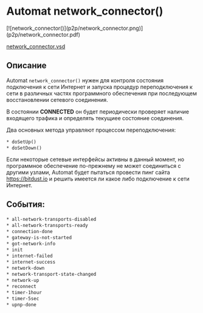 # Automat network_connector()


<div class=automatpng markdown="1">
[![network_connector()](p2p/network_connector.png)](p2p/network_connector.pdf)
</div>

[network_connector.vsd](p2p/network_connector.vsd)


## Описание

Automat `network_connector()` нужен для контроля состояния подключения к сети Интернет и запуска процедур переподключения к сети в различных частях программного обеспечения при последующем восстановлении сетевого соединения.

В состоянии __CONNECTED__ он будет периодически проверяет наличие входящего трафика и определять текущиее состояние соединения.

Два основных метода управляют процессом переподключения:

    * doSetUp()
    * doSetDown()

Если некоторые сетевые интерфейсы активны в данный момент, но программное обеспечение по-прежнему не может соединиться с другими узлами, Automat будет пытаться провести пинг сайта https://bitdust.io и решить имеется ли какое либо подключение к сети Интернет.


## События:
    * all-network-transports-disabled
    * all-network-transports-ready
    * connection-done
    * gateway-is-not-started
    * got-network-info
    * init
    * internet-failed
    * internet-success
    * network-down
    * network-transport-state-changed
    * network-up
    * reconnect
    * timer-1hour
    * timer-5sec
    * upnp-done